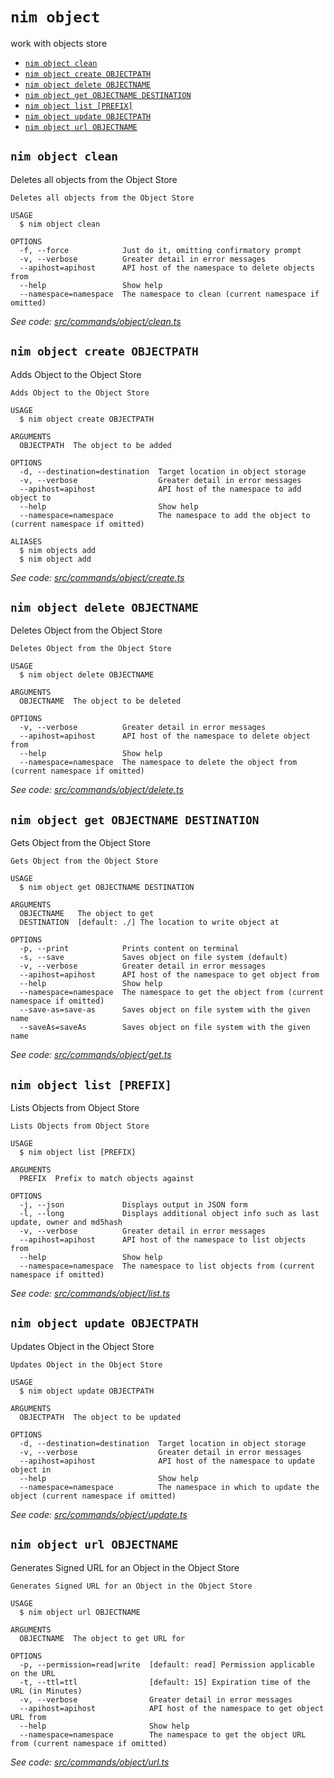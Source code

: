 `nim object`
============

work with objects store

* [`nim object clean`](#nim-object-clean)
* [`nim object create OBJECTPATH`](#nim-object-create-objectpath)
* [`nim object delete OBJECTNAME`](#nim-object-delete-objectname)
* [`nim object get OBJECTNAME DESTINATION`](#nim-object-get-objectname-destination)
* [`nim object list [PREFIX]`](#nim-object-list-prefix)
* [`nim object update OBJECTPATH`](#nim-object-update-objectpath)
* [`nim object url OBJECTNAME`](#nim-object-url-objectname)

## `nim object clean`

Deletes all objects from the Object Store

```
Deletes all objects from the Object Store

USAGE
  $ nim object clean

OPTIONS
  -f, --force            Just do it, omitting confirmatory prompt
  -v, --verbose          Greater detail in error messages
  --apihost=apihost      API host of the namespace to delete objects from
  --help                 Show help
  --namespace=namespace  The namespace to clean (current namespace if omitted)
```

_See code: [src/commands/object/clean.ts](https://github.com/nimbella/nimbella-cli/blob/v1.13.0/src/commands/object/clean.ts)_

## `nim object create OBJECTPATH`

Adds Object to the Object Store

```
Adds Object to the Object Store

USAGE
  $ nim object create OBJECTPATH

ARGUMENTS
  OBJECTPATH  The object to be added

OPTIONS
  -d, --destination=destination  Target location in object storage
  -v, --verbose                  Greater detail in error messages
  --apihost=apihost              API host of the namespace to add object to
  --help                         Show help
  --namespace=namespace          The namespace to add the object to (current namespace if omitted)

ALIASES
  $ nim objects add
  $ nim object add
```

_See code: [src/commands/object/create.ts](https://github.com/nimbella/nimbella-cli/blob/v1.13.0/src/commands/object/create.ts)_

## `nim object delete OBJECTNAME`

Deletes Object from the Object Store

```
Deletes Object from the Object Store

USAGE
  $ nim object delete OBJECTNAME

ARGUMENTS
  OBJECTNAME  The object to be deleted

OPTIONS
  -v, --verbose          Greater detail in error messages
  --apihost=apihost      API host of the namespace to delete object from
  --help                 Show help
  --namespace=namespace  The namespace to delete the object from (current namespace if omitted)
```

_See code: [src/commands/object/delete.ts](https://github.com/nimbella/nimbella-cli/blob/v1.13.0/src/commands/object/delete.ts)_

## `nim object get OBJECTNAME DESTINATION`

Gets Object from the Object Store

```
Gets Object from the Object Store

USAGE
  $ nim object get OBJECTNAME DESTINATION

ARGUMENTS
  OBJECTNAME   The object to get
  DESTINATION  [default: ./] The location to write object at

OPTIONS
  -p, --print            Prints content on terminal
  -s, --save             Saves object on file system (default)
  -v, --verbose          Greater detail in error messages
  --apihost=apihost      API host of the namespace to get object from
  --help                 Show help
  --namespace=namespace  The namespace to get the object from (current namespace if omitted)
  --save-as=save-as      Saves object on file system with the given name
  --saveAs=saveAs        Saves object on file system with the given name
```

_See code: [src/commands/object/get.ts](https://github.com/nimbella/nimbella-cli/blob/v1.13.0/src/commands/object/get.ts)_

## `nim object list [PREFIX]`

Lists Objects from Object Store

```
Lists Objects from Object Store

USAGE
  $ nim object list [PREFIX]

ARGUMENTS
  PREFIX  Prefix to match objects against

OPTIONS
  -j, --json             Displays output in JSON form
  -l, --long             Displays additional object info such as last update, owner and md5hash
  -v, --verbose          Greater detail in error messages
  --apihost=apihost      API host of the namespace to list objects from
  --help                 Show help
  --namespace=namespace  The namespace to list objects from (current namespace if omitted)
```

_See code: [src/commands/object/list.ts](https://github.com/nimbella/nimbella-cli/blob/v1.13.0/src/commands/object/list.ts)_

## `nim object update OBJECTPATH`

Updates Object in the Object Store

```
Updates Object in the Object Store

USAGE
  $ nim object update OBJECTPATH

ARGUMENTS
  OBJECTPATH  The object to be updated

OPTIONS
  -d, --destination=destination  Target location in object storage
  -v, --verbose                  Greater detail in error messages
  --apihost=apihost              API host of the namespace to update object in
  --help                         Show help
  --namespace=namespace          The namespace in which to update the object (current namespace if omitted)
```

_See code: [src/commands/object/update.ts](https://github.com/nimbella/nimbella-cli/blob/v1.13.0/src/commands/object/update.ts)_

## `nim object url OBJECTNAME`

Generates Signed URL for an Object in the Object Store

```
Generates Signed URL for an Object in the Object Store

USAGE
  $ nim object url OBJECTNAME

ARGUMENTS
  OBJECTNAME  The object to get URL for

OPTIONS
  -p, --permission=read|write  [default: read] Permission applicable on the URL
  -t, --ttl=ttl                [default: 15] Expiration time of the URL (in Minutes)
  -v, --verbose                Greater detail in error messages
  --apihost=apihost            API host of the namespace to get object URL from
  --help                       Show help
  --namespace=namespace        The namespace to get the object URL from (current namespace if omitted)
```

_See code: [src/commands/object/url.ts](https://github.com/nimbella/nimbella-cli/blob/v1.13.0/src/commands/object/url.ts)_
